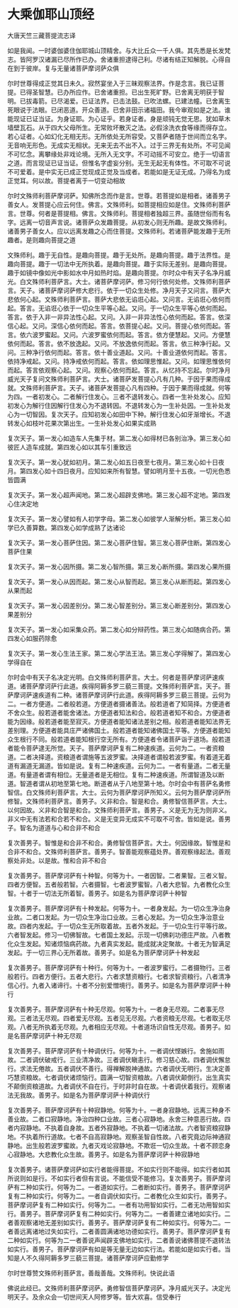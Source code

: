 # 大乘伽耶山顶经

大唐天竺三藏菩提流志译

如是我闻。一时婆伽婆住伽耶城山顶精舍。与大比丘众一千人俱。其先悉是长发梵志。皆阿罗汉诸漏已尽所作已办。舍诸重担逮得己利。尽诸有结正知解脱。心得自在到于彼岸。复与无量诸菩萨摩诃萨众俱

尔时世尊得成正觉其日未久。寂然宴坐入于三昧观察法界。作是念言。我已证菩提。已得圣智慧。已办所应作。已舍诸重担。已出生死旷野。已舍离无明获于智明。已拔毒箭。已尽渴爱。已证法界。已击法鼓。已吹法螺。已建法幢。已舍离生死眼说于法眼。已闭恶道。开众善道。已舍非田示诸福田。我今审观如是之法。谁能现证已证当证。为身证耶。为心证乎。若身证者。身是顽钝无觉无思。犹如草木墙壁瓦石。从于四大父母所生。无常败坏散灭之法。必假涂洗衣食等缘而得存立。若心证者。心如幻化无相无形。无所依处无所容受。又菩萨者随于世间而立名字。无音响无形色。无成实无相状。无来无去不出不入。过于三界无有处所。不可见闻不可忆念。离攀缘处非戏论境。无所入无文字。不可动摇不可安立。绝于一切语言之道。而言现证已证当证。但惟名字虚妄分别。无生无起无有体性。不可取不可说不可爱着。是中实无已成正觉现成正觉及当成者。若能如是无证无成。乃得名为成正觉耳。何以故。菩提者离于一切变动相故

尔时文殊师利菩萨摩诃萨。知佛所念而作是言。世尊。若菩提如是相者。诸善男子善女人。发菩提心应云何住。佛言。文殊师利。如菩提相应如是住。文殊师利菩萨言。世尊。何者是菩提相。佛言。文殊师利。菩提相者独超三界。虽随世俗而有名字。远离一切音声言说。诸菩萨众发趣菩提。从初发心则无所趣。是故文殊师利。诸善男子善女人。应以远离发趣之心而住菩提。文殊师利。若诸菩萨能发趣于无所趣者。是则趣向菩提之道

文殊师利。趣于无自性。是趣向菩提。趣于无处所。是趣向菩提。趣于法界性。是趣向菩提。趣于一切法中无所执着。是趣向菩提。趣于实际无差别。是趣向菩提。趣于如镜中像如光中影如水中月如热时焰。是趣向菩提。尔时众中有天子名净月威光。白文殊师利菩萨言。大士。诸菩萨摩诃萨。修习何行依何处修。文殊师利菩萨言。天子。诸菩萨摩诃萨修大悲行。依于一切众生处修。净月天子又问言。菩萨大悲依何心起。文殊师利菩萨言。菩萨大悲依无谄诳心起。又问言。无谄诳心依何而起。答言。无谄诳心依于一切众生平等心起。又问。于一切众生平等心依何而起。答言。依于入非一非异法性心起。又问。入非一非异法性心依何而起。答言。依深信心起。又问。深信心依何而起。答言。依菩提心起。又问。菩提心依何而起。答言。依六波罗蜜起。又问。六波罗蜜依何而起。答言。依方便慧起。又问。方便慧依何而起。答言。依不放逸起。又问。不放逸依何而起。答言。依三种净行起。又问。三种净行依何而起。答言。依十善业道起。又问。十善业道依何而起。答言。依持净戒起。又问。持净戒依何而起。答言。依如理思惟起。又问。如理思惟依何而起。答言依观察心起。又问。观察心依何而起。答言。从忆持不忘起。尔时净月威光天子复问文殊师利菩萨言。大士。诸菩萨发菩提心凡有几种。于因于果而得成就。文殊师利菩萨言。天子。诸菩萨发菩提心凡有四种。于因于果而得成就。何等为四。一者初发心。二者解行住发心。三者不退转发心。四者一生补处发心。应知初发心为解行住因解行住发心为不退转因。不退转发心为一生补处因。一生补处发心为一切智因。复次天子。应知初发心如田中下种。解行住发心如牙渐增长。不退转发心如枝叶花果次第出生。一生补处发心如果实成熟

复次天子。第一发心如造车人先集于材。第二发心如得材已各别治净。第三发心如彼匠人造车成就。第四发心如以其车引重致远

复次天子。第一发心犹如初月。第二发心如五日夜至七夜月。第三发心如十日夜月。第四发心如十四日夜月。应知如来所有智慧。譬如明月至十五夜。一切光色悉皆圆满

复次天子。第一发心超声闻地。第二发心超辟支佛地。第三发心超不定地。第四发心住决定地

复次天子。第一发心譬如有人初学字母。第二发心如彼学人渐解分析。第三发心如学已久善算数。第四发心如学成熟了达诸论

复次天子。第一发心菩萨住因。第二发心菩萨住智。第三发心菩萨住断。第四发心菩萨住果

复次天子。第一发心因所摄。第二发心智所摄。第三发心断所摄。第四发心果所摄

复次天子。第一发心从因而起。第二发心从智而起。第三发心从断而起。第四发心从果而起

复次天子。第一发心因差别分。第二发心智差别分。第三发心断差别分。第四发心果差别分

复次天子。第一发心如采集众药。第二发心如分辩药性。第三发心如随病合药。第四发心如服药除愈

复次天子。第一发心生法王家。第二发心学法王法。第三发心学得解了。第四发心学得自在

尔时会中有天子名决定光明。白文殊师利菩萨言。大士。何者是菩萨摩诃萨速疾道。诸菩萨摩诃萨行此道。疾得阿耨多罗三藐三菩提。<a name="su_ji_dao"></a>文殊师利菩萨言。天子。菩萨摩诃萨速疾道有二种。诸菩萨摩诃萨行此道。疾得阿耨多罗三藐三菩提。云何为二。一者方便道。二者般若道。方便道者摄诸善法。般若道者了知简择。方便道者不舍众生。般若道者能舍诸法。方便道者知法和合。般若道者知不和合。方便道者能为因缘。般若道者能至寂灭。方便道者能知诸法差别之相。般若道者能知法界无差别理。方便道者能具庄严诸佛国土。般若道者能知诸佛国土平等。方便道者能知众生根行不同。般若道者能知根行空无所有。方便道者令诸菩萨诣于道场。般若道者能令菩萨逮无所觉。天子。菩萨摩诃萨复有二种速疾道。云何为二。一者资粮道。二者决择道。资粮道者谓施等五波罗蜜。决择道者谓般若波罗蜜。有着道无着道有漏道无漏道。皆如是说。复有二种速疾道。云何为二。一者有量道。二者无量道。有量道者谓有相位。无量道者是无相位。复有二种速疾道。所谓智道及以断道。智道者谓从初地至第七地。断道者从于八地至第十地。尔时会中有菩萨名勇修智信。白文殊师利菩萨言。大士。云何为菩萨摩诃萨所知义。云何为菩萨摩诃萨所修智。文殊师利菩萨言。善男子。义非和合。智是和合。勇修智信菩萨言。大士。以何因故。义非和合智是和合。文殊师利菩萨言。善男子。义是无为无为则非义。非义中无有法若和合若不和合。义是无变异无成实不可取不可舍。皆如是说。善男子。智名为道道与心和合非不和合

复次善男子。智惟是和合非不和合。勇修智信菩萨言。大士。何因缘故。智惟是和合非不和合。文殊师利菩萨言。善男子。智善能观察蕴处界。善观察缘起法。善观察处非处。以是故。惟和合非不和合

复次善男子。菩萨摩诃萨有十种智。何等为十。一者因智。二者果智。三者义智。四者方便智。五者般若智。六者摄智。七者波罗蜜智。八者大悲智。九者教化众生智。十者于一切法无所着智。善男子。如是名为菩萨摩诃萨十种智

复次善男子。菩萨摩诃萨有十种发起。何等为十。一者身发起。为一切众生净治身业故。二者口发起。为一切众生净治口业故。三者心发起。为一切众生净治意业故。四者内发起。于一切众生无所取着故。五者外发起。于一切众生行平等行故。六者智发起。修习一切佛智故。七者国土发起。示现一切佛刹功德庄严故。八者教化众生发起。知诸烦恼病药故。九者真实发起。能成就决定聚故。十者无为智满足发起。于一切三界心无所着故。善男子。如是名为菩萨摩诃萨十种发起

复次善男子。菩萨摩诃萨有十种行。何等为十。一者波罗蜜行。二者摄物行。三者般若行。四者方便行。五者大悲行。六者求慧资粮行。七者求智资粮行。八者清净信心行。九者入诸谛行。十者不分别爱憎境行。善男子。如是名为菩萨摩诃萨十种行

复次善男子。菩萨摩诃萨有十种无尽观。何等为十。一者身无尽观。二者事无尽观。三者法无尽观。四者爱无尽观。五者见无尽观。六者资粮无尽观。七者取无尽观。八者无所执着无尽观。九者相应无尽观。十者道场识自性无尽观。善男子。如是名菩萨摩诃萨十种无尽观

复次善男子。菩萨摩诃萨有十种调伏行。何等为十。一者调伏悭嫉行。舍施如雨故。二者调伏破戒行。三业清净故。三者调伏瞋恚行。修习慈心故。四者调伏懈怠行。求法无倦故。五者调伏不善行。得禅解脱神通故。六者调伏无明行。生决定善巧慧资粮故。七者调伏诸烦恼行。圆满一切智资粮故。八者调伏颠倒行。出生真实不颠倒资粮道故。九者调伏不自在行。于时非时自在故。十者调伏着我行。观察诸法无我故。善男子。如是名为菩萨摩诃萨十种调伏行

复次善男子。菩萨摩诃萨有十种寂静地。何等为十。一者身寂静地。远离三种身不善业故。二者口寂静地。净治四种口业故。三者心寂静地。永舍三种意恶行故。四者内寂静地。不执着自身故。五者外寂静地。不执着一切诸法故。六者智资粮寂静地。不执着所行道故。七者不自高寂静地。观察圣智自性故。八者究竟边际神通寂静地。出生般若波罗蜜故。九者灭戏论寂静地。不欺诳一切众生故。十者不顾恋身心寂静地。大悲教化众生故。善男子。如是名为菩萨摩诃萨十种寂静地

复次善男子。诸菩萨摩诃萨如实行者能得菩提。不如实行则不能得。如实行者如其所说则如是行。不如实行者但有言说。不能信受不能修习。复次善男子。菩萨摩诃萨有二种如实行。何等为二。一者道如实行。二者断如实行。善男子。菩萨摩诃萨复有二种如实行。何等为二。一者自调伏如实行。二者教化众生如实行。善男子。菩萨摩诃萨复有二种如实行。何等为二。一者有功用智如实行。二者无功用智如实行。善男子。菩萨摩诃萨复有二种如实行。何等为二。一者善建立诸地如实行。二者善观察诸地无差别如实行。善男子。菩萨摩诃萨复有二种如实行。何等为二。一者善远离诸地过失如实行。二者善圆满诸地功德如实行。善男子。菩萨摩诃萨复有二种如实行。何等为二一者善说声闻辟支佛地如实行。二者善说诸佛菩提不退转法如实行。善男子。菩萨摩诃萨有如是等无量无边如实行法。若能如是如实行者。当知是人不久得阿耨多罗三藐三菩提。诸菩萨摩诃萨应勤修学

尔时世尊赞文殊师利菩萨言。善哉善哉。文殊师利。快说此语

佛说此经已。文殊师利菩萨摩诃萨。勇修智信菩萨摩诃萨。净月威光天子。决定光明天子。及余众会一切世间天人阿修罗等。皆大欢喜。信受奉行